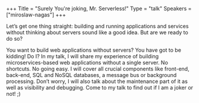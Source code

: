 +++
Title = "Surely You're joking, Mr. Serverless!"
Type = "talk"
Speakers = ["miroslaw-nagas"]
+++

Let’s get one thing straight: building and running applications and services without thinking about servers sound like a good idea. But are we ready to do so?

You want to build web applications without servers? You have got to be kidding! Do I? In my talk, I will share my experience of building microservices-based web applications without a single server. No shortcuts. No going easy. I will cover all crucial components like front-end, back-end, SQL and NoSQL databases, a message bus or background processing. Don’t worry, I will also talk about the maintenance part of it as well as visibility and debugging. Come to my talk to find out if I am a joker or not! ;)
